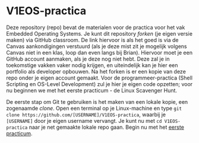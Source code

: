# V1EOS-practica
Deze repository (repo) bevat de materialen voor de practica voor het vak Embedded Operating Systems. Je kunt dit repository *forken* (je eigen versie maken) via GitHub classroom. De link hiervoor is als het goed is via de Canvas aankondigingen verstuurd (als je deze mist zit je mogelijk volgens Canvas niet in een klas, loop dan even langs bij Brian). Hiervoor moet je een GitHub account aanmaken, als je deze nog niet hebt. Deze zal je in toekomstige vakken vaker nodig krijgen, en uiteindelijk kan je hier een portfolio als developer opbouwen. Na het forken is er een kopie van deze repo onder je eigen account gemaakt. Voor de programmeer-practica (Shell Scripting en OS-Level Development) zul je hier je eigen code opzetten; voor nu beginnen we met het eerste practicum - de Linux Scavenger Hunt.

De eerste stap om Git te gebruiken is het maken van een lokale kopie, een zogenaamde *clone*. Open een terminal op je Linux-machine en type `git clone https://github.com/[USERNAME]/V1EOS-practica`, waarbij je `[USERNAME]` door je eigen username vervangt. Je kunt nu met `cd V1EOS-practica` naar je net gemaakte lokale repo gaan. Begin nu met het [eerste practicum](scavenger_hunt/README.md).
